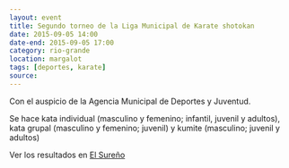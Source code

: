 ```yaml
--- 
layout: event 
title: Segundo torneo de la Liga Municipal de Karate shotokan
date: 2015-09-05 14:00
date-end: 2015-09-05 17:00
category: rio-grande
location: margalot
tags: [deportes, karate]
source: 
---
```


Con el auspicio de la Agencia Municipal de Deportes y Juventud. 

Se hace kata individual (masculino y femenino; infantil, juvenil y adultos), kata grupal (masculino y femenino; juvenil) y kumite (masculino; juvenil y adultos)

Ver los resultados en [El Sureño](http://www.surenio.com.ar/se-completo-la-liga-municipal/)
